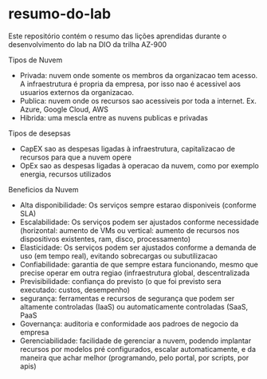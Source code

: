 # resumo-do-lab
Este repositório contém o resumo das lições aprendidas durante o desenvolvimento do lab na DIO da trilha AZ-900


Tipos de Nuvem
* Privada: nuvem onde somente os membros da organizacao tem acesso. A infraestrutura é propria da empresa, por isso nao é acessivel aos usuarios externos da organizacao.
* Publica: nuvem onde os recursos sao acessiveis por toda a internet. Ex. Azure, Google Cloud, AWS
* Hibrida: uma mescla entre as nuvens publicas e privadas

Tipos de desepsas 
* CapEX sao as despesas ligadas à infraestrutura, capitalizacao de recursos para que a nuvem opere
* OpEx sao as despesas ligadas à operacao da nuvem, como por exemplo energia, recursos utilizados


Beneficios da Nuvem
* Alta disponibilidade: Os serviços sempre estarao disponiveis (conforme SLA)
* Escalabilidade: Os serviços podem ser ajustados conforme necessidade (horizontal: aumento de VMs ou vertical: aumento de recursos nos dispositivos existentes, ram, disco, processamento)
* Elasticidade: Os serviços podem ser ajustados conforme a demanda de uso (em tempo real), evitando sobrecargas ou subutilizacao 
* Confiabilidade: garantia de que sempre estara funcionando, mesmo que precise operar em outra regiao (infraestrutura global, descentralizada
* Previsibilidade: confiança do previsto (o que foi previsto sera executado: custos, desempenho)
* segurança: ferramentas e recursos de segurança que podem ser altamente controladas (IaaS) ou automaticamente controladas (SaaS, PaaS
* Governança: auditoria e conformidade aos padroes de negocio da empresa
* Gerenciabilidade: facilidade de gerenciar a nuvem, podendo implantar recursos por modelos pré configurados, escalar automaticamente, e da maneira que achar melhor (programando, pelo portal, por scripts, por apis)

